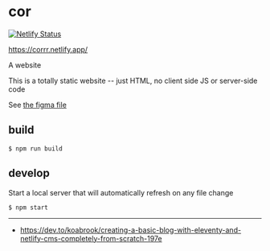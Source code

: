 # cor

[![Netlify Status](https://api.netlify.com/api/v1/badges/e44c3b41-bf91-464a-acf2-425be7a9e6ef/deploy-status)](https://app.netlify.com/sites/corrr/deploys)

https://corrr.netlify.app/

A website

This is a totally static website -- just HTML, no client side JS or server-side code

See [the figma file](https://www.figma.com/file/ru9jQNy1aqUQ30120coVim/Corey's-Website?node-id=1014%3A6776)


## build
```
$ npm run build
```

## develop
Start a local server that will automatically refresh on any file change

```
$ npm start
```

-----------------------------

* https://dev.to/koabrook/creating-a-basic-blog-with-eleventy-and-netlify-cms-completely-from-scratch-197e
